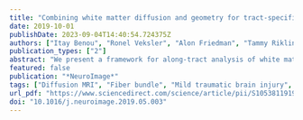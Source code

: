 ```yaml
---
title: "Combining white matter diffusion and geometry for tract-specific alignment and variability analysis"
date: 2019-10-01
publishDate: 2023-09-04T14:40:54.724375Z
authors: ["Itay Benou", "Ronel Veksler", "Alon Friedman", "Tammy Riklin Raviv"]
publication_types: ["2"]
abstract: "We present a framework for along-tract analysis of white matter (WM) fiber bundles based on diffusion tensor imaging (DTI) and tractography. We introduce the novel concept of fiber-flux density for modeling fiber tracts’ geometry, and combine it with diffusion-based measures to define vector descriptors called Fiber-Flux Diffusion Density (FFDD). The proposed model captures informative features of WM tracts at both the microscopic (diffusion-related) and macroscopic (geometry-related) scales, thus enabling improved sensitivity to subtle structural abnormalities that are not reflected by either diffusion or geometrical properties alone. A key step in this framework is the construction of an FFDD dissimilarity measure for sub-voxel alignment of fiber bundles, based on the fast marching method (FMM). The obtained aligned WM tracts enable meaningful inter-subject comparisons and group-wise statistical analysis. Moreover, we show that the FMM alignment can be generalized in a straight forward manner to a single-shot co-alignment of multiple fiber bundles. The proposed alignment technique is shown to outperform a well-established, commonly used DTI registration algorithm. We demonstrate the FFDD framework on the Human Connectome Project (HCP) diffusion MRI dataset, as well as on two different datasets of contact sports players. We test our method using longitudinal scans of a basketball player diagnosed with a traumatic brain injury, showing compatibility with structural MRI findings. We further perform a group study comparing mid- and post-season scans of 13 active football players exposed to repetitive head trauma, to 17 non-player control (NPC) subjects. Results reveal statistically significant FFDD differences (p-valuestextless0.05) between the groups, as well as increased abnormalities over time at spatially-consistent locations within several major fiber tracts of football players."
featured: false
publication: "*NeuroImage*"
tags: ["Diffusion MRI", "Fiber bundle", "Mild traumatic brain injury", "Tract-specific analysis", "Tractography registration", "White matter"]
url_pdf: "https://www.sciencedirect.com/science/article/pii/S1053811919303866"
doi: "10.1016/j.neuroimage.2019.05.003"
---
```



